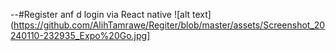 --#Register anf d login via React native 
![alt text](https://github.com/AlihTamrawe/Regiter/blob/master/assets/Screenshot_20240110-232935_Expo%20Go.jpg]
